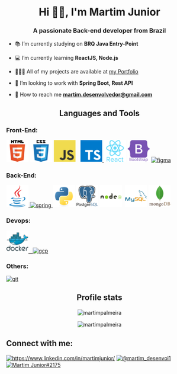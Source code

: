 

<h1 align="center">Hi 👋🏽, I'm Martim Junior</h1>
<h3 align="center">A passionate Back-end developer from Brazil</h3>

- :books: I’m currently studying on **BRQ Java Entry-Point**

- :computer: I’m currently learning **ReactJS, Node.js**

- 👨🏻‍💻 All of my projects are available at [my Portfolio](https://github.com/martimpalmeira)

- :pushpin: I’m looking to work with **Spring Boot, Rest API**

- :envelope_with_arrow: How to reach me **martim.desenvolvedor@gmail.com**

<h2 align="center">Languages and Tools</h3>

<h3 align="left">Front-End:</h2>
<a href="https://www.w3.org/html/" target="_blank" rel="noreferrer"> <img src="https://raw.githubusercontent.com/devicons/devicon/master/icons/html5/html5-original-wordmark.svg" alt="html5" width="60" height="60"/></a>
<a href="https://www.w3schools.com/css/" target="_blank" rel="noreferrer"> <img src="https://raw.githubusercontent.com/devicons/devicon/master/icons/css3/css3-original-wordmark.svg" alt="css3" width="60" height="60"/></a>
<a href="https://developer.mozilla.org/en-US/docs/Web/JavaScript" target="_blank" rel="noreferrer"> <img src="https://raw.githubusercontent.com/devicons/devicon/master/icons/javascript/javascript-original.svg" alt="javascript" width="60" height="60"/></a> &nbsp
<a href="https://www.typescriptlang.org/" target="_blank" rel="noreferrer"> <img src="https://raw.githubusercontent.com/devicons/devicon/master/icons/typescript/typescript-original.svg" alt="typescript" width="60" height="60"/> </a> 
<a href="https://reactjs.org/" target="_blank" rel="noreferrer"> <img src="https://raw.githubusercontent.com/devicons/devicon/master/icons/react/react-original-wordmark.svg" alt="react" width="60" height="60"/></a>
<a href="https://getbootstrap.com" target="_blank" rel="noreferrer"> <img src="https://raw.githubusercontent.com/devicons/devicon/master/icons/bootstrap/bootstrap-plain-wordmark.svg" alt="bootstrap" width="60" height="60"/></a>
<a href="https://www.figma.com/" target="_blank" rel="noreferrer"> <img src="https://www.vectorlogo.zone/logos/figma/figma-icon.svg" alt="figma" width="60" height="60"/></a>

<h3 align="left">Back-End:</h2>
<a href="https://www.java.com" target="_blank" rel="noreferrer"> <img src="https://raw.githubusercontent.com/devicons/devicon/master/icons/java/java-original.svg" alt="java" width="60" height="60"/> </a>
<a href="https://spring.io/" target="_blank" rel="noreferrer"> <img src="https://www.vectorlogo.zone/logos/springio/springio-icon.svg" alt="spring" width="60" height="60"/> </a> 
<a href="https://www.python.org" target="_blank" rel="noreferrer"> <img src="https://raw.githubusercontent.com/devicons/devicon/master/icons/python/python-original.svg" alt="python" width="60" height="60"/></a>
<a href="https://www.postgresql.org" target="_blank" rel="noreferrer"> <img src="https://raw.githubusercontent.com/devicons/devicon/master/icons/postgresql/postgresql-original-wordmark.svg" alt="postgresql" width="60" height="60"/></a>
<a href="https://nodejs.org" target="_blank" rel="noreferrer"> <img src="https://raw.githubusercontent.com/devicons/devicon/master/icons/nodejs/nodejs-original-wordmark.svg" alt="nodejs" width="60" height="60"/></a>&nbsp
<a href="https://www.mysql.com/" target="_blank" rel="noreferrer"> <img src="https://raw.githubusercontent.com/devicons/devicon/master/icons/mysql/mysql-original-wordmark.svg" alt="mysql" width="60" height="60"/></a> 
<a href="https://www.mongodb.com/" target="_blank" rel="noreferrer"> <img src="https://raw.githubusercontent.com/devicons/devicon/master/icons/mongodb/mongodb-original-wordmark.svg" alt="mongodb" width="60" height="60"/></a> 

<h3 align="left">Devops:</h2>
<a href="https://www.docker.com/" target="_blank" rel="noreferrer"> <img src="https://raw.githubusercontent.com/devicons/devicon/master/icons/docker/docker-original-wordmark.svg" alt="docker" width="60" height="60"/>  &nbsp 
 <a href="https://cloud.google.com" target="_blank" rel="noreferrer"> <img src="https://www.vectorlogo.zone/logos/google_cloud/google_cloud-icon.svg" alt="gcp" width="55" height="55"/> </a>

<h3 align="left">Others:</h2>
<a href="https://git-scm.com/" target="_blank" rel="noreferrer"> <img src="https://www.vectorlogo.zone/logos/git-scm/git-scm-icon.svg" alt="git" width="60" height="60"/> </a>   



<h2 align="center">Profile stats</h2>
<p align="center"><img align="center" width=50% src="https://github-readme-stats.vercel.app/api/top-langs?username=martimpalmeira&show_icons=true&theme=dark&title_color=ffffff&text_color=ffffff&locale=en&layout=compact" alt="martimpalmeira" /></p>
 
<p align="center"><img align="center" width=50% src="https://github-readme-stats.vercel.app/api?username=martimpalmeira&show_icons=true&theme=dark&title_color=ffffff&text_color=ffffff&locale=en" alt="martimpalmeira" /></p>
 



<h2 align="left">Connect with me:</h2>
<p align="left">
<a href="https://linkedin.com/in/https://www.linkedin.com/in/martimjunior/" target="blank"><img align="center" src="https://raw.githubusercontent.com/rahuldkjain/github-profile-readme-generator/master/src/images/icons/Social/linked-in-alt.svg" alt="https://www.linkedin.com/in/martimjunior/" height="40" width="40" /></a>
<a href="https://api.whatsapp.com/send/?phone=5575981290360&text&app_absent=0" target="blank"><img align="center"src="https://upload.wikimedia.org/wikipedia/commons/thumb/6/6b/WhatsApp.svg/512px-WhatsApp.svg.png" alt="@martim_desenvol1" height="50" width="50" /></a>
<a href="https://discord.gg/Martim Junior#2175" target="blank"><img align="center" src="https://logodownload.org/wp-content/uploads/2017/11/discord-logo-4-1.png" alt="Martim Junior#2175" height="40" width="40" /></a>
</p>






